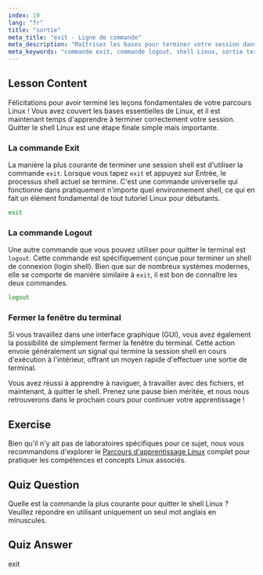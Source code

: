 ```yaml
---
index: 19
lang: "fr"
title: "sortie"
meta_title: "exit - Ligne de commande"
meta_description: "Maîtrisez les bases pour terminer votre session dans le shell Linux. Ce tutoriel Linux pour débutants couvre l'utilisation des commandes 'exit' et 'logout' pour une fermeture propre du terminal."
meta_keywords: "commande exit, commande logout, shell Linux, sortie terminal, bases Linux, Linux débutant, tutoriel Linux"
---
```


## Lesson Content

Félicitations pour avoir terminé les leçons fondamentales de votre parcours Linux ! Vous avez couvert les bases essentielles de Linux, et il est maintenant temps d'apprendre à terminer correctement votre session. Quitter le shell Linux est une étape finale simple mais importante.

### La commande Exit

La manière la plus courante de terminer une session shell est d'utiliser la commande `exit`. Lorsque vous tapez `exit` et appuyez sur Entrée, le processus shell actuel se termine. C'est une commande universelle qui fonctionne dans pratiquement n'importe quel environnement shell, ce qui en fait un élément fondamental de tout tutoriel Linux pour débutants.

```bash
exit
```

### La commande Logout

Une autre commande que vous pouvez utiliser pour quitter le terminal est `logout`. Cette commande est spécifiquement conçue pour terminer un shell de connexion (login shell). Bien que sur de nombreux systèmes modernes, elle se comporte de manière similaire à `exit`, il est bon de connaître les deux commandes.

```bash
logout
```

### Fermer la fenêtre du terminal

Si vous travaillez dans une interface graphique (GUI), vous avez également la possibilité de simplement fermer la fenêtre du terminal. Cette action envoie généralement un signal qui termine la session shell en cours d'exécution à l'intérieur, offrant un moyen rapide d'effectuer une sortie de terminal.

Vous avez réussi à apprendre à naviguer, à travailler avec des fichiers, et maintenant, à quitter le shell. Prenez une pause bien méritée, et nous nous retrouverons dans le prochain cours pour continuer votre apprentissage !

## Exercise

Bien qu'il n'y ait pas de laboratoires spécifiques pour ce sujet, nous vous recommandons d'explorer le [Parcours d'apprentissage Linux](https://labex.io/fr/learn/linux) complet pour pratiquer les compétences et concepts Linux associés.

## Quiz Question

Quelle est la commande la plus courante pour quitter le shell Linux ? Veuillez répondre en utilisant uniquement un seul mot anglais en minuscules.

## Quiz Answer

exit
